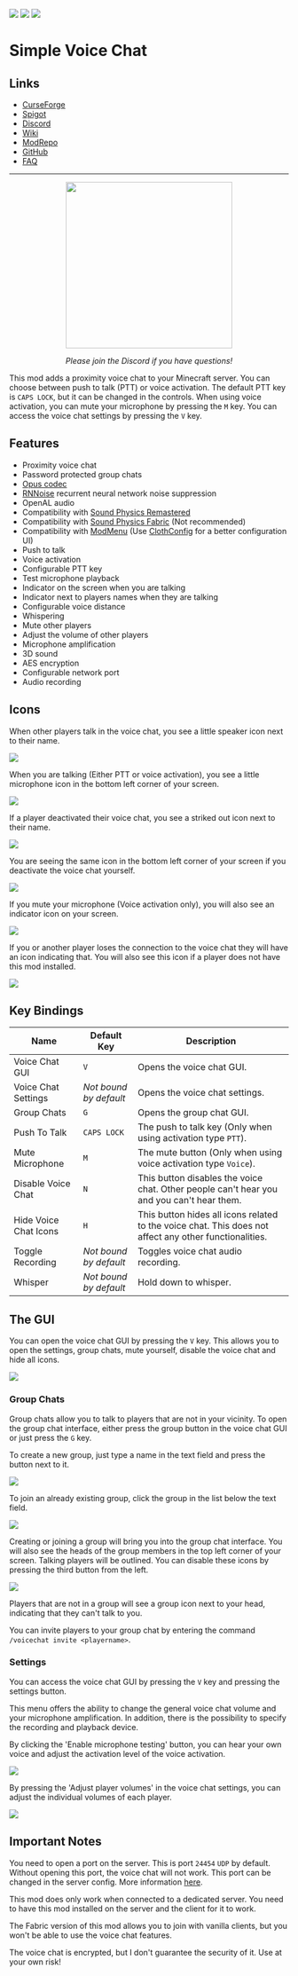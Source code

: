 ![](http://cf.way2muchnoise.eu/full_416089_downloads.svg) ![](http://cf.way2muchnoise.eu/versions/416089.svg) ![](https://img.shields.io/discord/854659575324344340?label=Discord&style=flat&logo=discord&labelColor=2d2d2d)

# Simple Voice Chat

## Links
- [CurseForge](https://www.curseforge.com/minecraft/mc-mods/simple-voice-chat)
- [Spigot](https://www.spigotmc.org/resources/simple-voice-chat.93738/)
- [Discord](https://discord.gg/4dH2zwTmyX)
- [Wiki](https://modrepo.de/minecraft/voicechat/wiki)
- [ModRepo](https://modrepo.de/minecraft/voicechat/overview)
- [GitHub](https://github.com/henkelmax/simple-voice-chat)
- [FAQ](https://modrepo.de/minecraft/voicechat/faq)

---

<p align="center">
    <a href="https://discord.gg/4dH2zwTmyX">
        <img src="https://i.imgur.com/JgDt1Fl.png" width="300">
    </a>
</p>
<p align="center">
    <i>Please join the Discord if you have questions!</i>
</p>

This mod adds a proximity voice chat to your Minecraft server.
You can choose between push to talk (PTT) or voice activation.
The default PTT key is `CAPS LOCK`, but it can be changed in the controls.
When using voice activation, you can mute your microphone by pressing the `M` key.
You can access the voice chat settings by pressing the `V` key.

## Features

- Proximity voice chat
- Password protected group chats
- [Opus codec](https://opus-codec.org/)
- [RNNoise](https://jmvalin.ca/demo/rnnoise/) recurrent neural network noise suppression
- OpenAL audio
- Compatibility with [Sound Physics Remastered](https://www.curseforge.com/minecraft/mc-mods/sound-physics-remastered)
- Compatibility with [Sound Physics Fabric](https://www.curseforge.com/minecraft/mc-mods/sound-physics-fabric) (Not recommended)
- Compatibility with [ModMenu](https://www.curseforge.com/minecraft/mc-mods/modmenu) (Use [ClothConfig](https://www.curseforge.com/minecraft/mc-mods/cloth-config) for a better configuration UI)
- Push to talk
- Voice activation
- Configurable PTT key
- Test microphone playback
- Indicator on the screen when you are talking
- Indicator next to players names when they are talking
- Configurable voice distance
- Whispering
- Mute other players
- Adjust the volume of other players
- Microphone amplification
- 3D sound
- AES encryption
- Configurable network port
- Audio recording

## Icons

When other players talk in the voice chat, you see a little speaker icon next to their name.

![](https://i.imgur.com/tDmw2vz.png)

When you are talking (Either PTT or voice activation),
you see a little microphone icon in the bottom left corner of your screen.

![](https://i.imgur.com/7ov5D6S.png)

If a player deactivated their voice chat, you see a striked out icon next to their name.

![](https://i.imgur.com/bo9bJZk.png)

You are seeing the same icon in the bottom left corner of your screen if you deactivate the voice chat yourself.

![](https://i.imgur.com/NTzjYcf.png)

If you mute your microphone (Voice activation only), you will also see an indicator icon on your screen.

![](https://i.imgur.com/2qUSJTe.png)

If you or another player loses the connection to the voice chat they will have an icon indicating that.
You will also see this icon if a player does not have this mod installed.

![](https://i.imgur.com/PIgilvR.png)

## Key Bindings

Name | Default Key | Description
--- | --- | ---
Voice Chat GUI | `V` | Opens the voice chat GUI.
Voice Chat Settings | *Not bound by default* | Opens the voice chat settings.
Group Chats | `G` | Opens the group chat GUI.
Push To Talk | `CAPS LOCK` | The push to talk key (Only when using activation type `PTT`).
Mute Microphone | `M` | The mute button (Only when using voice activation type `Voice`).
Disable Voice Chat | `N` | This button disables the voice chat. Other people can't hear you and you can't hear them.
Hide Voice Chat Icons | `H` | This button hides all icons related to the voice chat. This does not affect any other functionalities.
Toggle Recording | *Not bound by default* | Toggles voice chat audio recording.
Whisper | *Not bound by default* | Hold down to whisper.

## The GUI

You can open the voice chat GUI by pressing the `V` key.
This allows you to open the settings, group chats, mute yourself, disable the voice chat and hide all icons.

![](https://i.imgur.com/I0u3tx2.png)

### Group Chats

Group chats allow you to talk to players that are not in your vicinity.
To open the group chat interface, either press the group button in the voice chat GUI or just press the `G` key.

To create a new group, just type a name in the text field and press the button next to it.

![](https://i.imgur.com/OD1kRk8.png)

To join an already existing group, click the group in the list below the text field.

![](https://i.imgur.com/OygMT1S.png)

Creating or joining a group will bring you into the group chat interface.
You will also see the heads of the group members in the top left corner of your screen.
Talking players will be outlined.
You can disable these icons by pressing the third button from the left.

![](https://i.imgur.com/XT9AiPQ.png)

Players that are not in a group will see a group icon next to your head, indicating that they can't talk to you.

You can invite players to your group chat by entering the command `/voicechat invite <playername>`.

### Settings

You can access the voice chat GUI by pressing the `V` key and pressing the settings button.

This menu offers the ability to change the general voice chat volume and your microphone amplification.
In addition, there is the possibility to specify the recording and playback device.

By clicking the 'Enable microphone testing' button,
you can hear your own voice and adjust the activation level of the voice activation.

![](https://i.imgur.com/aMHIVjY.png)

By pressing the 'Adjust player volumes' in the voice chat settings,
you can adjust the individual volumes of each player.

![](https://i.imgur.com/S8Iwatm.png)

## Important Notes

You need to open a port on the server.
This is port `24454` `UDP` by default.
Without opening this port, the voice chat will not work.
This port can be changed in the server config.
More information [here](https://modrepo.de/minecraft/voicechat/wiki?t=setup).

This mod does only work when connected to a dedicated server.
You need to have this mod installed on the server and the client for it to work.

The Fabric version of this mod allows you to join with vanilla clients,
but you won't be able to use the voice chat features.

The voice chat is encrypted, but I don't guarantee the security of it.
Use at your own risk!
